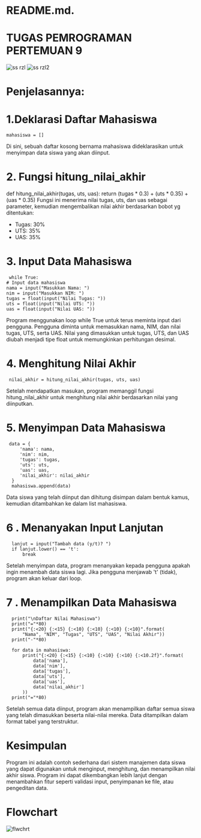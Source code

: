 # README.md.
# TUGAS PEMROGRAMAN PERTEMUAN 9
![ss rzl](https://github.com/user-attachments/assets/e5dc8b14-53d9-478c-bde4-ca0dc5a8f60f)
![ss rzl2](https://github.com/user-attachments/assets/4a8cbacf-aeb5-42f1-9726-d890c9ab7064)




# Penjelasannya:
# 1.Deklarasi Daftar Mahasiswa
    mahasiswa = []
Di sini, sebuah daftar kosong bernama mahasiswa dideklarasikan untuk menyimpan data siswa yang akan diinput.

# 2. Fungsi hitung_nilai_akhir
   def hitung_nilai_akhir(tugas, uts, uas):
   return (tugas * 0.3) + (uts * 0.35) + (uas * 0.35)
Fungsi ini menerima nilai tugas, uts, dan uas sebagai parameter, kemudian mengembalikan nilai akhir berdasarkan bobot yg ditentukan:
   - Tugas: 30%
   - UTS: 35%
   - UAS: 35%

# 3. Input Data Mahasiswa
     while True:
    # Input data mahasiswa
    nama = input("Masukkan Nama: ")
    nim = input("Masukkan NIM: ")
    tugas = float(input("Nilai Tugas: "))
    uts = float(input("Nilai UTS: "))
    uas = float(input("Nilai UAS: "))

  Program menggunakan loop while True untuk terus meminta input dari pengguna. Pengguna diminta untuk memasukkan nama, NIM, dan nilai tugas, UTS, serta UAS. Nilai yang dimasukkan untuk tugas, UTS, dan UAS diubah menjadi tipe float untuk memungkinkan perhitungan desimal.

# 4. Menghitung Nilai Akhir
     nilai_akhir = hitung_nilai_akhir(tugas, uts, uas)
Setelah mendapatkan masukan, program memanggil fungsi hitung_nilai_akhir untuk menghitung nilai akhir berdasarkan nilai yang diinputkan.

# 5. Menyimpan Data Mahasiswa
     data = {
         'nama': nama,
         'nim': nim,
         'tugas': tugas,
         'uts': uts,
         'uas': uas,
         'nilai_akhir': nilai_akhir
      }
      mahasiswa.append(data)
Data siswa yang telah diinput dan dihitung disimpan dalam bentuk kamus, kemudian ditambahkan ke dalam list mahasiswa.

# 6 . Menanyakan Input Lanjutan
      lanjut = input("Tambah data (y/t)? ")
      if lanjut.lower() == 't':
          break
Setelah menyimpan data, program menanyakan kepada pengguna apakah ingin menambah data siswa lagi. Jika pengguna menjawab 't' (tidak), program akan keluar dari loop.

# 7 . Menampilkan Data Mahasiswa
      print("\nDaftar Nilai Mahasiswa")
      print("="*80)
      print("{:<20} {:<15} {:<10} {:<10} {:<10} {:<10}".format(
          "Nama", "NIM", "Tugas", "UTS", "UAS", "Nilai Akhir"))
      print("-"*80)

      for data in mahasiswa:
          print("{:<20} {:<15} {:<10} {:<10} {:<10} {:<10.2f}".format(
              data['nama'],
              data['nim'],
              data['tugas'],
              data['uts'],
              data['uas'],
              data['nilai_akhir']
          ))
      print("="*80)
Setelah semua data diinput, program akan menampilkan daftar semua siswa yang telah dimasukkan beserta nilai-nilai mereka. Data ditampilkan dalam format tabel yang terstruktur.

# Kesimpulan
Program ini adalah contoh sederhana dari sistem manajemen data siswa yang dapat digunakan untuk menginput, menghitung, dan menampilkan nilai akhir siswa. Program ini dapat dikembangkan lebih lanjut dengan menambahkan fitur seperti validasi input, penyimpanan ke file, atau pengeditan data.

# Flowchart
![flwchrt](https://github.com/user-attachments/assets/002bbf38-b2c5-4ca5-a2a0-56196e520c6f)
